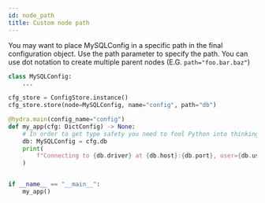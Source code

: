```yaml
---
id: node_path
title: Custom node path
---
```


You may want to place MySQLConfig in a specific path in the final configuration object.
Use the path parameter to specify the path. You can use dot notation to create multiple
parent nodes (E.G. `path="foo.bar.baz"`)  

```python
class MySQLConfig:
    ...

cfg_store = ConfigStore.instance()
cfg_store.store(node=MySQLConfig, name="config", path="db")

@hydra.main(config_name="config")
def my_app(cfg: DictConfig) -> None:
    # In order to get type safety you need to fool Python into thinking the type of cfg.db is MySQLConfig:
    db: MySQLConfig = cfg.db
    print(
        f"Connecting to {db.driver} at {db.host}:{db.port}, user={db.user}, password={db.password}"
    )


if __name__ == "__main__":
    my_app()

```